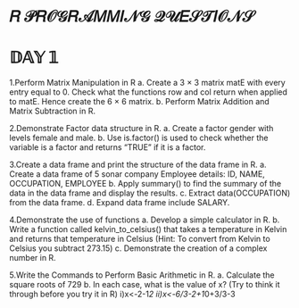 # 𝑅 𝒫𝑅𝒪𝒢𝑅𝒜𝑀𝑀𝐼𝒩𝒢 𝒬𝒰𝐸𝒮𝒯𝐼𝒪𝒩𝒮

# 𝔻𝔸𝕐 𝟙

1.Perform Matrix Manipulation in R
  a. Create a 3 × 3 matrix matE with every entry equal to 0. Check what the functions row and col return when applied to matE. Hence create the 6 × 6 matrix.
  b. Perform Matrix Addition and Matrix Subtraction in R.


2.Demonstrate Factor data structure in R.
  a. Create a factor gender with levels female and male.
  b. Use is.factor() is used to check whether the variable is a factor and returns “TRUE” if it is a factor.
  
  
3.Create a data frame and print the structure of the data frame in R.
  a. Create a data frame of 5 sonar company Employee details:
 	    ID, NAME, OCCUPATION, EMPLOYEE
  b. Apply summary() to find the summary of the data in the data frame and display the results.
  c. Extract data(OCCUPATION) from the data frame.
  d. Expand data frame include SALARY.
  

4.Demonstrate the use of functions 
   a. Develop a simple calculator in R.
   b. Write a function called kelvin_to_celsius() that takes a temperature in Kelvin and returns
      that temperature in Celsius (Hint: To convert from Kelvin to Celsius you subtract 273.15)
   c. Demonstrate the creation of a complex number in R.
   
   
5.Write the Commands to Perform Basic Arithmetic in R.
  a.	Calculate the square roots of 729
  b.	In each case, what is the value of x?  (Try to think it through before you try it in R)
	    i)x<-2-1*2
	    ii)x<-6/3-2+1*0+3/3-3
